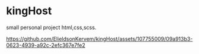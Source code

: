 # kingHost
small personal project html,css,scss.


https://github.com/ElieldsonKervem/kingHost/assets/107755009/09a913b3-0623-4939-a92c-2efc367e7fe2

